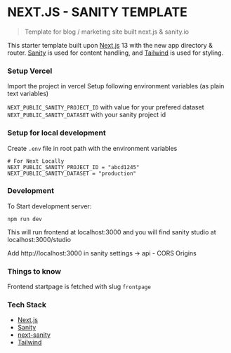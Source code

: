 # NEXT.JS - SANITY TEMPLATE

> Template for blog / marketing site built next.js & sanity.io

This starter template built upon [Next.js](https://nextjs.org/) 13 with the new app directory & router.
[Sanity](https://sanity.io/) is used for content handling,
and [Tailwind](https://tailwindcss.com/) is used for styling.

### Setup Vercel

Import the project in vercel
Setup following environment variables (as plain text variables)

`NEXT_PUBLIC_SANITY_PROJECT_ID` with value for your prefered dataset
`NEXT_PUBLIC_SANITY_DATASET` with your sanity project id

### Setup for local development

Create `.env` file in root path with the environment variables

```
# For Next Locally
NEXT_PUBLIC_SANITY_PROJECT_ID = "abcd1245"
NEXT_PUBLIC_SANITY_DATASET = "production"
```

### Development

To Start development server:

```
npm run dev
```

This will run frontend at localhost:3000
and you will find sanity studio at localhost:3000/studio

Add http://localhost:3000 in sanity settings -> api - CORS Origins

### Things to know

Frontend startpage is fetched with slug `frontpage`

### Tech Stack

- [Next.js](https://nextjs.org/)
- [Sanity](https://sanity.io/)
- [next-sanity](https://github.com/sanity-io/next-sanity)
- [Tailwind](https://tailwindcss.com/)
